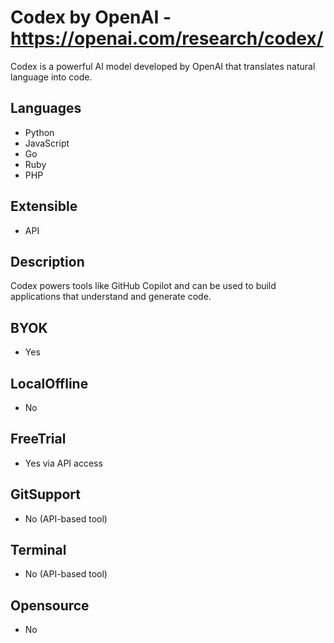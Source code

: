 # Codex by OpenAI - https://openai.com/research/codex/
Codex is a powerful AI model developed by OpenAI that translates natural language into code.
## Languages 
- Python 
- JavaScript 
- Go 
- Ruby 
- PHP 
## Extensible 
- API 
## Description 
Codex powers tools like GitHub Copilot and can be used to build applications that understand and generate code.
## BYOK 
- Yes 
## LocalOffline 
- No 
## FreeTrial 
- Yes 
  via API access
## GitSupport 
- No (API-based tool)
## Terminal 
- No (API-based tool)
## Opensource 
- No 
